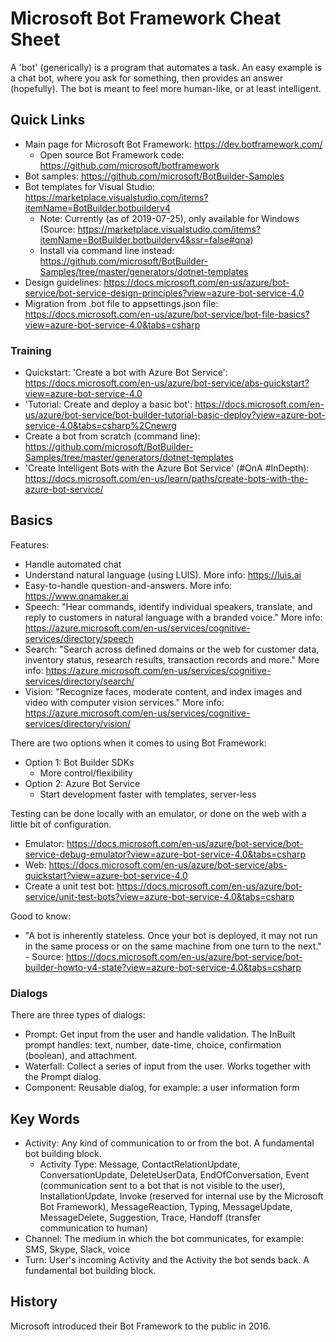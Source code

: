 # Microsoft Bot Framework Cheat Sheet

A 'bot' (generically) is a program that automates a task. An easy example is a chat bot, where you ask for something, then provides an answer (hopefully). The bot is meant to feel more human-like, or at least intelligent.

## Quick Links
- Main page for Microsoft Bot Framework: https://dev.botframework.com/
  - Open source Bot Framework code: https://github.com/microsoft/botframework
- Bot samples: https://github.com/microsoft/BotBuilder-Samples
- Bot templates for Visual Studio: https://marketplace.visualstudio.com/items?itemName=BotBuilder.botbuilderv4
  - Note: Currently (as of 2019-07-25), only available for Windows (Source: https://marketplace.visualstudio.com/items?itemName=BotBuilder.botbuilderv4&ssr=false#qna)
  - Install via command line instead: https://github.com/microsoft/BotBuilder-Samples/tree/master/generators/dotnet-templates
- Design guidelines: https://docs.microsoft.com/en-us/azure/bot-service/bot-service-design-principles?view=azure-bot-service-4.0
- Migration from .bot file to appsettings.json file: https://docs.microsoft.com/en-us/azure/bot-service/bot-file-basics?view=azure-bot-service-4.0&tabs=csharp

### Training
- Quickstart: 'Create a bot with Azure Bot Service': https://docs.microsoft.com/en-us/azure/bot-service/abs-quickstart?view=azure-bot-service-4.0
- 'Tutorial: Create and deploy a basic bot': https://docs.microsoft.com/en-us/azure/bot-service/bot-builder-tutorial-basic-deploy?view=azure-bot-service-4.0&tabs=csharp%2Cnewrg
- Create a bot from scratch (command line): https://github.com/microsoft/BotBuilder-Samples/tree/master/generators/dotnet-templates
- 'Create Intelligent Bots with the Azure Bot Service' (#QnA #InDepth): https://docs.microsoft.com/en-us/learn/paths/create-bots-with-the-azure-bot-service/

## Basics

Features:
- Handle automated chat
- Understand natural language (using LUIS). More info: https://luis.ai
- Easy-to-handle question-and-answers. More info: https://www.qnamaker.ai
- Speech: "Hear commands, identify individual speakers, translate, and reply to customers in natural language with a branded voice." More info: https://azure.microsoft.com/en-us/services/cognitive-services/directory/speech
- Search: "Search across defined domains or the web for customer data, inventory status, research results, transaction records and more." More info: https://azure.microsoft.com/en-us/services/cognitive-services/directory/search/
- Vision: "Recognize faces, moderate content, and index images and video with computer vision services." More info: https://azure.microsoft.com/en-us/services/cognitive-services/directory/vision/

There are two options when it comes to using Bot Framework:
- Option 1: Bot Builder SDKs
  - More control/flexibility
- Option 2: Azure Bot Service
  - Start development faster with templates, server-less
  
Testing can be done locally with an emulator, or done on the web with a little bit of configuration.
- Emulator: https://docs.microsoft.com/en-us/azure/bot-service/bot-service-debug-emulator?view=azure-bot-service-4.0&tabs=csharp
- Web: https://docs.microsoft.com/en-us/azure/bot-service/abs-quickstart?view=azure-bot-service-4.0
- Create a unit test bot: https://docs.microsoft.com/en-us/azure/bot-service/unit-test-bots?view=azure-bot-service-4.0&tabs=csharp

Good to know:
- "A bot is inherently stateless. Once your bot is deployed, it may not run in the same process or on the same machine from one turn to the next." - Source: https://docs.microsoft.com/en-us/azure/bot-service/bot-builder-howto-v4-state?view=azure-bot-service-4.0&tabs=csharp

### Dialogs

There are three types of dialogs:
- Prompt: Get input from the user and handle validation. The InBuilt prompt handles: text, number, date-time, choice, confirmation (boolean), and attachment.
- Waterfall: Collect a series of input from the user. Works together with the Prompt dialog.
- Component: Reusable dialog, for example: a user information form


## Key Words
- Activity: Any kind of communication to or from the bot. A fundamental bot building block.
  - Activity Type: Message, ContactRelationUpdate, ConversationUpdate, DeleteUserData, EndOfConversation, Event (communication sent to a bot that is not visible to the user), InstallationUpdate, Invoke (reserved for internal use by the Microsoft Bot Framework), MessageReaction, Typing, MessageUpdate, MessageDelete, Suggestion, Trace, Handoff (transfer communication to human)
- Channel: The medium in which the bot communicates, for example: SMS, Skype, Slack, voice
- Turn: User's incoming Activity and the Activity the bot sends back. A fundamental bot building block.


## History
Microsoft introduced their Bot Framework to the public in 2016.

